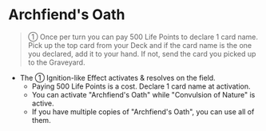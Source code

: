 # Archfiend's Oath

> ① Once per turn you can pay 500 Life Points to declare 1 card name. Pick up the top card from your Deck and if the card name is the one you declared, add it to your hand. If not, send the card you picked up to the Graveyard.

*   The ① Ignition-like Effect activates & resolves on the field.
    *   Paying 500 Life Points is a cost. Declare 1 card name at activation.
    *   You can activate "Archfiend's Oath" while "Convulsion of Nature" is active.
    *   If you have multiple copies of "Archfiend's Oath", you can use all of them.
